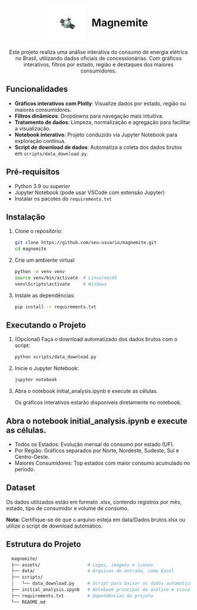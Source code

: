 <div align="center">
  <h1>
    <img src="./assets/Magnemite.svg" width="100" height="100" alt="Magnemite Logo" style="vertical-align: middle; margin-right: 10px;">
    Magnemite
  </h1>

  <p>Este projeto realiza uma análise interativa do consumo de energia elétrica no Brasil, utilizando dados oficiais de concessionárias. Com gráficos interativos, filtros por estado, região e destaques dos maiores consumidores.</p>
</div>

## Funcionalidades

- **Gráficos interativos com Plotly**: Visualize dados por estado, região ou maiores consumidores.
- **Filtros dinâmicos**: Dropdowns para navegação mais intuitiva.
- **Tratamento de dados**: Limpeza, normalização e agregação para facilitar a visualização.
- **Notebook interativo**: Projeto conduzido via Jupyter Notebook para exploração contínua.
- **Script de download de dados**: Automatiza a coleta dos dados brutos em `scripts/data_download.py`.

## Pré-requisitos

- Python 3.9 ou superior
- Jupyter Notebook (pode usar VSCode com extensão Jupyter)
- Instalar os pacotes do `requirements.txt`

## Instalação

1. Clone o repositório:

   ```bash
   git clone https://github.com/seu-usuario/magnemite.git
   cd magnemite

2. Crie um ambiente virtual:

    ```bash
    python -m venv venv
    source venv/bin/activate  # Linux/macOS
    venv\Scripts\activate     # Windows

3.  Instale as dependências:

    ```bash
    pip install -r requirements.txt

## Executando o Projeto

1. (Opcional) Faça o download automatizado dos dados brutos com o script:

    ```bash
   python scripts/data_download.py

2. Inicie o Jupyter Notebook:

    ```bash
    jupyter notebook

3. Abra o notebook initial_analysis.ipynb e execute as células.

    Os gráficos interativos estarão disponíveis diretamente no notebook.

## Abra o notebook initial_analysis.ipynb e execute as células.
- Todos os Estados: Evolução mensal do consumo por estado (UF).
- Por Região: Gráficos separados por Norte, Nordeste, Sudeste, Sul e Centro-Oeste.
- Maiores Consumidores: Top estados com maior consumo acumulado no período.

## Dataset

Os dados utilizados estão em formato .xlsx, contendo registros por mês, estado, tipo de consumidor e volume de consumo.

**Nota:** Certifique-se de que o arquivo esteja em data/Dados brutos.xlsx ou utilize o script de download automático.

## Estrutura do Projeto
  ```bash
    magnemite/
    ├── assets/                  # Logos, imagens e ícones
    ├── data/                    # Arquivos de entrada, como Excel
    ├── scripts/
    │   └── data_download.py     # Script para baixar os dados automaticamente
    ├── initial_analysis.ipynb   # Notebook principal de análise e visualização
    ├── requirements.txt         # Dependências do projeto
    └── README.md  